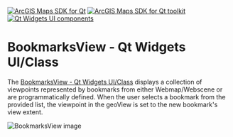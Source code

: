 [![ArcGIS Maps SDK for Qt](https://img.shields.io/badge/ArcGIS%20Maps%20SDK%20for%20Qt-0b5394)](https://developers.arcgis.com/qt/) [![ArcGIS Maps SDK for Qt toolkit](https://img.shields.io/badge/ArcGIS%20Maps%20SDK%20for%20Qt%20toolkit-ea4d13)](https://github.com/Esri/arcgis-maps-sdk-toolkit-qt) [![Qt Widgets UI components](https://img.shields.io/badge/Qt%20Qt%20Widgets%20UI%20components-ea4d13)](../../toolkitwidgets/)

# BookmarksView - Qt Widgets UI/Class

The [BookmarksView - Qt Widgets UI/Class](https://developers.arcgis.com/qt/toolkit/api-reference/esri-arcgisruntime-toolkit-bookmarksview.html) displays a collection of viewpoints represented by bookmarks from either Webmap/Webscene or are programmatically defined. When the user selects a bookmark from the provided list, the viewpoint in the geoView is set to the new bookmark's view extent.

![BookmarksView image](https://developers.arcgis.com/qt/toolkit/api-reference/images/bookmarksView.gif)